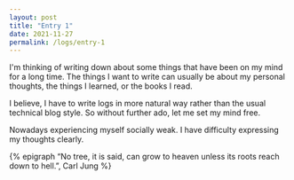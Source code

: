 ```yaml
---
layout: post
title: "Entry 1"
date: 2021-11-27
permalink: /logs/entry-1 
---
```

I'm thinking of writing down about some things that have been on my mind for a long time. The things I want to write can usually be about my personal thoughts, the things I learned, or the books I read.

I believe, I have to write logs in more natural way rather than the usual technical blog style. So without further ado, let me set my mind free.

Nowadays experiencing myself socially weak. I have difficulty expressing my thoughts clearly. 

{% epigraph “No tree, it is said, can grow to heaven unless its roots reach down to hell.”, Carl Jung %}